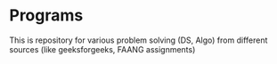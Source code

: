 # Programs
This is repository for various problem solving (DS, Algo) from different sources (like geeksforgeeks, FAANG assignments)
